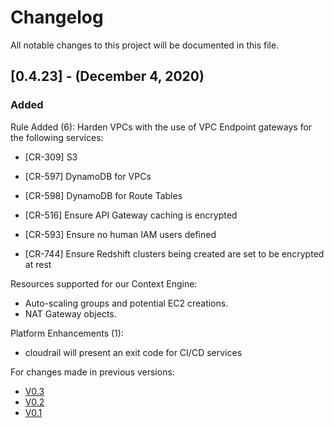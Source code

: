 # Changelog
All notable changes to this project will be documented in this file.
## [0.4.23] - (December 4, 2020)
### Added
Rule Added (6):
Harden VPCs with the use of VPC Endpoint gateways for the following services:
- [CR-309] S3
- [CR-597] DynamoDB for VPCs
- [CR-598] DynamoDB for Route Tables

- [CR-516] Ensure API Gateway caching is encrypted
- [CR-593] Ensure no human IAM users defined
- [CR-744] Ensure Redshift clusters being created are set to be encrypted at rest

Resources supported for our Context Engine:
- Auto-scaling groups and potential EC2 creations.
- NAT Gateway objects.

Platform Enhancements (1):
- cloudrail will present an exit code for CI/CD services

For changes made in previous versions:
- [V0.3](https://github.com/indeni/cloudrail-demo/blob/v0.3/CHANGELOG.md)
- [V0.2](https://github.com/indeni/cloudrail-demo/blob/v0.2/CHANGELOG.md)
- [V0.1](https://github.com/indeni/cloudrail-demo/blob/v0.1/CHANGELOG.md)